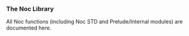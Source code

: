 ### The Noc Library

All Noc functions (including Noc STD and Prelude/Internal modules) are documented here.